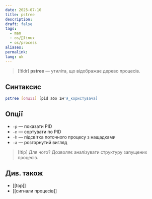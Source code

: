 ```yaml
---
date: 2025-07-10
title: pstree
description: 
draft: false
tags:
  - man
  - os/🐧linux
  - os/process
aliases: 
permalink: 
lang: uk
---
```


> [!tldr]
> **pstree** — утиліта, що відображає дерево процесів.

## Синтаксис

```bash
pstree [опції] [pid або ім'я_користувача]
```

## Опції

- `-p` — показати PID
- `-n` — сортувати по PID
- `-h` — підсвітка поточного процесу з нащадками
- `-a` — розгорнутий вигляд

> [!tip] Для чого?
> Дозволяє аналізувати структуру запущених процесів.

 
## Див. також

- [[top]]
- [[сигнали процесів]]